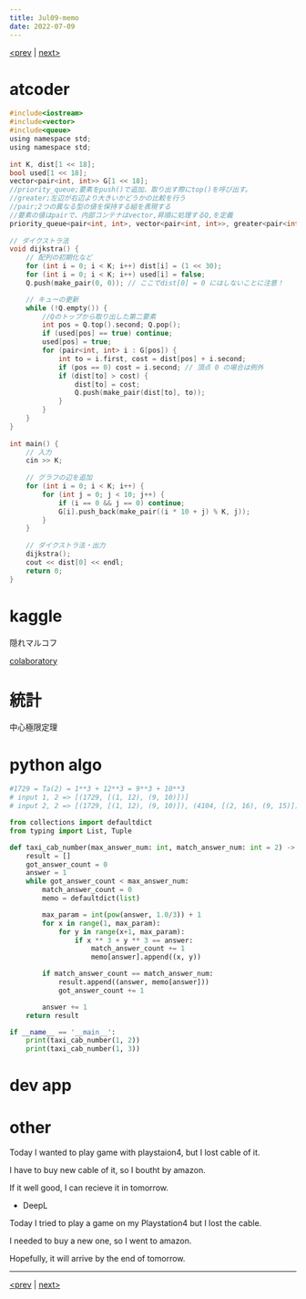 ```yaml
---
title: Jul09-memo 
date: 2022-07-09 
---
```


[<prev](https://idekworks.github.io/TechnicalMemo/2022/07/08/Jul08.html) | [next>](https://idekworks.github.io/TechnicalMemo/2022/07/10/Jul10.html) 

# atcoder
```c
#include<iostream>
#include<vector>
#include<queue>
using namespace std;
using namespace std;
 
int K, dist[1 << 18];
bool used[1 << 18];
vector<pair<int, int>> G[1 << 18];
//priority_queue;要素をpush()で追加、取り出す際にtop()を呼び出す。
//greater;左辺が右辺より大きいかどうかの比較を行う
//pair;2つの異なる型の値を保持する組を表現する
//要素の値はpairで、内部コンテナはvector,昇順に処理するQ,を定義
priority_queue<pair<int, int>, vector<pair<int, int>>, greater<pair<int, int>>> Q;
 
// ダイクストラ法
void dijkstra() {
	// 配列の初期化など
	for (int i = 0; i < K; i++) dist[i] = (1 << 30);
	for (int i = 0; i < K; i++) used[i] = false;
	Q.push(make_pair(0, 0)); // ここでdist[0] = 0 にはしないことに注意！

	// キューの更新
	while (!Q.empty()) {
      	//Qのトップから取り出した第二要素
		int pos = Q.top().second; Q.pop();
		if (used[pos] == true) continue;
		used[pos] = true;
		for (pair<int, int> i : G[pos]) {
			int to = i.first, cost = dist[pos] + i.second;
			if (pos == 0) cost = i.second; // 頂点 0 の場合は例外
			if (dist[to] > cost) {
				dist[to] = cost;
				Q.push(make_pair(dist[to], to));
			}
		}
	}
}
 
int main() {
	// 入力
	cin >> K;
	
	// グラフの辺を追加
	for (int i = 0; i < K; i++) {
		for (int j = 0; j < 10; j++) {
			if (i == 0 && j == 0) continue;
			G[i].push_back(make_pair((i * 10 + j) % K, j));
		}
	}
	
	// ダイクストラ法・出力
	dijkstra();
	cout << dist[0] << endl;
	return 0;
}
```

# kaggle
隠れマルコフ

[colaboratory](https://colab.research.google.com/drive/1hqw0t1Dvi4K_ANUFfPCeCrasAdgwwcPr#scrollTo=RrlJVQ5VlGQx)

# 統計

中心極限定理

# python algo
```python
#1729 = Ta(2) = 1**3 + 12**3 = 9**3 + 10**3
# input 1, 2 => [(1729, [(1, 12), (9, 10)])]
# input 2, 2 => [(1729, [(1, 12), (9, 10)]), (4104, [(2, 16), (9, 15)])]

from collections import defaultdict
from typing import List, Tuple

def taxi_cab_number(max_answer_num: int, match_answer_num: int = 2) -> List[Tuple[int, List[Tuple[int, int]]]]:
    result = []
    got_answer_count = 0
    answer = 1
    while got_answer_count < max_answer_num:
        match_answer_count = 0
        memo = defaultdict(list)

        max_param = int(pow(answer, 1.0/3)) + 1
        for x in range(1, max_param):
            for y in range(x+1, max_param):
                if x ** 3 + y ** 3 == answer:
                    match_answer_count += 1
                    memo[answer].append((x, y))

        if match_answer_count == match_answer_num:
            result.append((answer, memo[answer]))
            got_answer_count += 1

        answer += 1
    return result

if __name__ == '__main__':
    print(taxi_cab_number(1, 2))
    print(taxi_cab_number(1, 3))


```

# dev app

# other
Today I wanted to play game with playstaion4, but I lost cable of it.

I have to buy new cable of it, so I boutht by amazon.

If it well good, I can recieve it in tomorrow.

- DeepL

Today I tried to play a game on my Playstation4 but I lost the cable.

I needed to buy a new one, so I went to amazon.

Hopefully, it will arrive by the end of tomorrow.


***
[<prev](https://idekworks.github.io/TechnicalMemo/2022/07/08/Jul08.html) | [next>](https://idekworks.github.io/TechnicalMemo/2022/07/10/Jul10.html)

